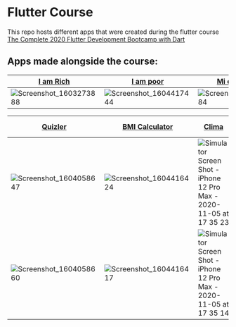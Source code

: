 # Flutter Course
This repo hosts different apps that were created during the flutter course [The Complete 2020 Flutter Development Bootcamp with Dart](https://www.udemy.com/course/flutter-bootcamp-with-dart/)

## Apps made alongside the course:

| [I am Rich](https://github.com/stefaniamak/flutter_course/tree/master/i_am_rich)  | [I am poor](https://github.com/stefaniamak/flutter_course/tree/master/i_am_poor) | [Mi card flutter](https://github.com/stefaniamak/flutter_course/tree/master/mi_card_flutter) | [Rolling Dice](https://github.com/stefaniamak/flutter_course/tree/master/dicee-flutter) | [Magic 8Ball](https://github.com/stefaniamak/flutter_course/tree/master/magic-8-ball-flutter) | [Xylophone](https://github.com/stefaniamak/flutter_course/tree/master/xylophone-flutter) | [Destini](https://github.com/stefaniamak/flutter_course/tree/master/destini-challenge-starting) |
| ------------- | ------------- | ------------- | ------------- | ------------- | ------------- | ------------- |
| ![Screenshot_1603273888](https://user-images.githubusercontent.com/48293545/98004056-241e6a00-1df8-11eb-85ce-d6af99734fa2.png)  | ![Screenshot_1604417444](https://user-images.githubusercontent.com/48293545/98005960-529d4480-1dfa-11eb-96b1-96484b83ee5a.png)  | ![Screenshot_1603355384](https://user-images.githubusercontent.com/48293545/98004076-2a144b00-1df8-11eb-96df-4a8f09f98652.png) | ![Screenshot_1603365342](https://user-images.githubusercontent.com/48293545/98004081-2b457800-1df8-11eb-954d-e987ed4a958e.png) | ![Screenshot_1603368276](https://user-images.githubusercontent.com/48293545/98004083-2bde0e80-1df8-11eb-9b7a-edf45cef1197.png) | ![Screenshot_1603375830](https://user-images.githubusercontent.com/48293545/98004088-2d0f3b80-1df8-11eb-9b22-91543f873e80.png) | ![Screenshot_1604058258](https://user-images.githubusercontent.com/48293545/98004098-2e406880-1df8-11eb-98f4-b08257090271.png) |

| [Quizler](https://github.com/stefaniamak/flutter_course/tree/master/quizzler-flutter)  | [BMI Calculator](https://github.com/stefaniamak/flutter_course/tree/master/bmi-calculator-flutter) | [Clima](https://github.com/stefaniamak/flutter_course/tree/master/Clima-Flutter) | [Bitcoin Ticker](https://github.com/stefaniamak/flutter_course/tree/master/bitcoin-ticker-flutter) | [Flash Chat_](https://github.com/stefaniamak/flutter_course/tree/master/flash-chat-flutter) | ____________ | ____________ |
| ------------- | ------------- | ------------- |  ------------- |  ------------- |  ------------- |  ------------- | 
|  ![Screenshot_1604058647](https://user-images.githubusercontent.com/48293545/98004116-35677680-1df8-11eb-8642-2e3418328324.png) | ![Screenshot_1604416424](https://user-images.githubusercontent.com/48293545/98004143-3ac4c100-1df8-11eb-9e4d-2041fd43d247.png)  | ![Simulator Screen Shot - iPhone 12 Pro Max - 2020-11-05 at 17 35 23](https://user-images.githubusercontent.com/48293545/98261633-53b2ab00-1f8d-11eb-9043-0bd63b024100.png) | ![Simulator Screen Shot - iPhone 12 Pro Max - 2020-11-09 at 11 33 38](https://user-images.githubusercontent.com/48293545/98524223-a1762e80-227f-11eb-8e39-f2fcef8817a1.png) | ![Simulator Screen Shot - iPhone 12 Pro Max - 2020-11-11 at 16 00 06](https://user-images.githubusercontent.com/48293545/98820654-1c357a00-2437-11eb-95be-de1a03fd6ffc.png) |
| ![Screenshot_1604058660](https://user-images.githubusercontent.com/48293545/98004129-38626700-1df8-11eb-88ff-30db0056563e.png) | ![Screenshot_1604416417](https://user-images.githubusercontent.com/48293545/98004136-3a2c2a80-1df8-11eb-9c9e-da4ef59354d1.png) | ![Simulator Screen Shot - iPhone 12 Pro Max - 2020-11-05 at 17 35 14](https://user-images.githubusercontent.com/48293545/98261661-5ad9b900-1f8d-11eb-927f-10c14da19bd7.png) | ![Screenshot_1604914318](https://user-images.githubusercontent.com/48293545/98524262-adfa8700-227f-11eb-94ee-1ce38d6668c0.png) | ![Simulator Screen Shot - iPhone 12 Pro Max - 2020-11-11 at 15 59 46](https://user-images.githubusercontent.com/48293545/98820686-29eaff80-2437-11eb-91b6-a06cd7d31e0f.png) |  |  |

